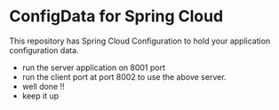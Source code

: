 # ConfigData for Spring Cloud
This repository has Spring Cloud Configuration to hold your application configuration data.


* run the server application on 8001 port
* run the client port at port 8002 to use the above server.
* well done !!
* keep it up
